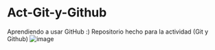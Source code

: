 # Act-Git-y-Github
Aprendiendo a usar GitHub :)
Repositorio hecho para la actividad (Git y Github)
![image](https://github.com/user-attachments/assets/3315e910-e1c2-49b9-931b-f4f7531bc29a)
